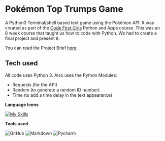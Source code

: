 # Pokémon Top Trumps Game

A Python3 Terminal/shell based text game using the Pokémon API.
It was created as part of the [Code First Girls](https://codefirstgirls.com/) Python and Apps course.
This was an 8 week course that taught us how to code with Python. We had to create a final project and present it. 

  
You can read the Project Brief [here]().

## Tech used

All code uses Python 3.
Also uses the Python Modules:
- Requests (for the API)
- Random (to generate a random ID number)
- Time (to add a time delay in the text appearance)

**Language Icons**

[![My Skills](https://skillicons.dev/icons?i=python,&perline=9)](https://skillicons.dev)

**Tools used**

![GitHub](https://camo.githubusercontent.com/cca71357fe98ec5f8cd6ebab9044ad2901f4b64ebda379ac81608ed9f1caa1a0/68747470733a2f2f696d672e736869656c64732e696f2f7374617469632f76313f7374796c653d666f722d7468652d6261646765266d6573736167653d47697448756226636f6c6f723d313831373137266c6f676f3d476974487562266c6f676f436f6c6f723d464646464646266c6162656c3d) ![Markdown](https://img.shields.io/badge/markdown-%23000000.svg?style=for-the-badge&logo=markdown&logoColor=white) ![Pycharm](https://img.shields.io/badge/pycharm-%23000000.svg?style=for-the-badge&logo=pycharm&logoColor=white)